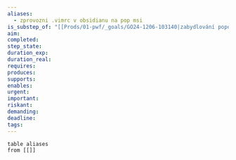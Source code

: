 ```yaml
---
aliases:
  - zprovozni .vimrc v obsidianu na pop msi
is_substep_of: "[[Prods/01-pwf/_goals/GO24-1206-103140|zabydlování popos msi ntb]]"
aim: 
completed: 
step_state: 
duration_exp: 
duration_real: 
requires: 
produces: 
supports: 
enables: 
urgent: 
important: 
riskant: 
demanding: 
deadline: 
tags: 
---
```


```dataview
table aliases
from [[]]
```